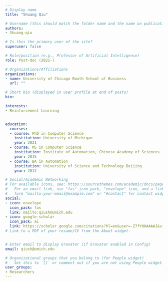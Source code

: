 ```yaml
---
# Display name
title: "Shuang Qiu"

# Username (this should match the folder name and the name on publications)
authors:
- Shuang-qiu

# Is this the primary user of the site?
superuser: false

# Role/position (e.g., Professor of Artificial Intelligence)
role: Post-doc (2021-)

# Organizations/Affiliations
organizations:
- name: University of Chicago Booth School of Business
  url: ""

# Short bio (displayed in user profile at end of posts)
bio:

interests:
- Reinforcement Learning


education:
  courses:
  - course: PhD in Computer Science
    institution: University of Michigan
    year: 2021
  - course: MS in Computer Science
    institution: Institute of Automation, Chinese Academy of Sciences
    year: 2015
  - course: BA in Automation
    institution: University of Science and Technology Beijing
    year: 2012

# Social/Academic Networking
# For available icons, see: https://sourcethemes.com/academic/docs/page-builder/#icons
#   For an email link, use "fas" icon pack, "envelope" icon, and a link in the
#   form "mailto:your-email@example.com" or "#contact" for contact widget.
social:
- icon: envelope
  icon_pack: fas
  link: mailto:qiush@umich.edu
- icon: google-scholar
  icon_pack: ai
  link: https://scholar.google.com/citations?hl=en&user=-Z7fY00AAAAJ&view_op=list_works&alert_preview_top_rm=2&sortby=pubdate
# Link to a PDF of your resume/CV from the About widget.


# Enter email to display Gravatar (if Gravatar enabled in Config)
email: qiush@umich.edu

# Organizational groups that you belong to (for People widget)
#   Set this to `[]` or comment out if you are not using People widget.
user_groups:
- Researchers
---
```

